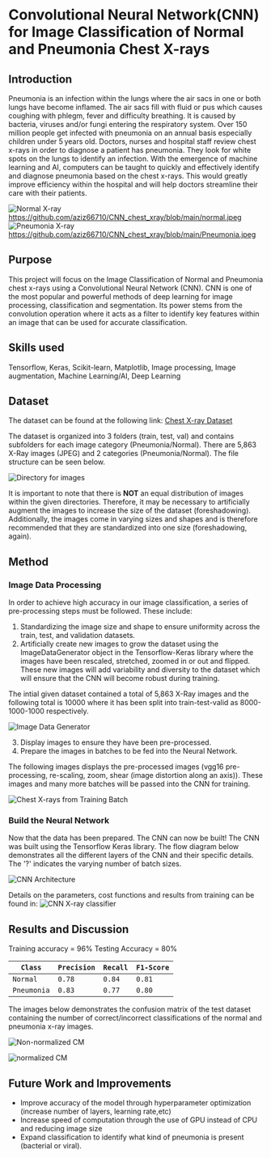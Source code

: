 # Convolutional Neural Network(CNN) for Image Classification of Normal and Pneumonia Chest X-rays

## Introduction
Pneumonia is an infection within the lungs where the air sacs in one or both lungs have become inflamed. The air sacs fill with fluid or pus which causes coughing with phlegm, fever and difficulty breathing. It is caused by bacteria, viruses and/or fungi entering the respiratory system. Over 150 million people get infected with pneumonia on an annual basis especially children under 5 years old. Doctors, nurses and hospital staff review chest x-rays in order to diagnose a patient has pneumonia. They look for white spots on the lungs to identify an infection. With the emergence of machine learning and AI, computers can be taught to quickly and effectively identify and diagnose pneumonia based on the chest x-rays. This would greatly improve efficiency within the hospital and will help doctors streamline their care with their patients.

![Normal X-ray](https://github.com/aziz66710/CNN_chest_xray/blob/main/tree.png)https://github.com/aziz66710/CNN_chest_xray/blob/main/normal.jpeg ![Pneumonia X-ray](https://github.com/aziz66710/CNN_chest_xray/blob/main/tree.png)https://github.com/aziz66710/CNN_chest_xray/blob/main/Pneumonia.jpeg 

## Purpose
This project will focus on the Image Classification of Normal and Pneumonia chest x-rays using a Convolutional Neural Network (CNN). CNN is one of the most popular and powerful methods of deep learning for image processing, classification and segmentation. Its power stems from the convolution operation where it acts as a filter to identify key features within an image that can be used for accurate classification. 

## Skills used
Tensorflow, Keras, Scikit-learn, Matplotlib, Image processing, Image augmentation, Machine Learning/AI, Deep Learning

## Dataset
The dataset can be found at the following link: [Chest X-ray Dataset](https://www.kaggle.com/paultimothymooney/chest-xray-pneumonia)

The dataset is organized into 3 folders (train, test, val) and contains subfolders for each image category (Pneumonia/Normal). There are 5,863 X-Ray images (JPEG) and 2 categories (Pneumonia/Normal). The file structure can be seen below.

![Directory for images](https://github.com/aziz66710/CNN_chest_xray/blob/main/tree.png)

It is important to note that there is **NOT** an equal distribution of images within the given directories. Therefore, it may be necessary to artificially augment the images to increase the size of the dataset (foreshadowing). Additionally, the images come in varying sizes and shapes and is therefore recommended that they are standardized into one size (foreshadowing, again).  

## Method

### Image Data Processing

In order to achieve high accuracy in our image classification, a series of pre-processing steps must be followed. These include:
1. Standardizing the image size and shape to ensure uniformity across the train, test, and validation datasets.
2. Artificially create new images to grow the dataset using the ImageDataGenerator object in the Tensorflow-Keras library where the images have been rescaled, stretched, zoomed in or out and flipped. These new images will add variability and diversity to the dataset which will ensure that the CNN will become robust during training. 

The intial given dataset contained a total of 5,863 X-Ray images and the following total is 10000 where it has been split into train-test-valid as 8000-1000-1000 respectively.

![Image Data Generator](https://github.com/aziz66710/CNN_chest_xray/blob/main/image_data_gen.png)

3. Display images to ensure they have been pre-processed.
4. Prepare the images in batches to be fed into the Neural Network.

The following images displays the pre-processed images (vgg16 pre-processing, re-scaling, zoom, shear (image distortion along an axis)). These images and many more batches will be passed into the CNN for training. 

![Chest X-rays from Training Batch](https://github.com/aziz66710/CNN_chest_xray/blob/main/train_images.png)


### Build the Neural Network

Now that the data has been prepared. The CNN can now be built! The CNN was built using the Tensorflow Keras library. The flow diagram below demonstrates all the different layers of the CNN and their specific details. The '?' indicates the varying number of batch sizes. 

![CNN Architecture](https://github.com/aziz66710/CNN_chest_xray/blob/main/cnn_architecture.png)

Details on the parameters, cost functions and results from training can be found in: ![CNN X-ray classifier](https://github.com/aziz66710/CNN_chest_xray/blob/main/CNN_Normal_Pneumonia.ipynb)


## Results and Discussion

Training accuracy = 96%
Testing Accuracy = 80%

|`Class`        |`Precision`  | `Recall`    | `F1-Score`    |
| -----------   | ----------- |-------------|---------------|
| `Normal`      | `0.78`      | `0.84`      | `0.81`        |
| `Pneumonia`   | `0.83`      | `0.77`      | `0.80`        |

The images below demonstrates the confusion matrix of the test dataset containing the number of correct/incorrect classifications of the normal and pneumonia x-ray images.

![Non-normalized CM](https://github.com/aziz66710/CNN_chest_xray/blob/main/non-norm_cm.png)

![normalized CM](https://github.com/aziz66710/CNN_chest_xray/blob/main/norm_cm.png)

 

## Future Work and Improvements
- Improve accuracy of the model through hyperparameter optimization (increase number of layers, learning rate,etc)
- Increase speed of computation through the use of GPU instead of CPU and reducing image size
- Expand classification to identify what kind of pneumonia is present (bacterial or viral).




